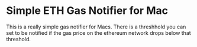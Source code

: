 # Simple ETH Gas Notifier for Mac

This is a really simple gas notifier for Macs. There is a threshhold you can set to be notified if the gas price on the ethereum network drops below that threshold.
